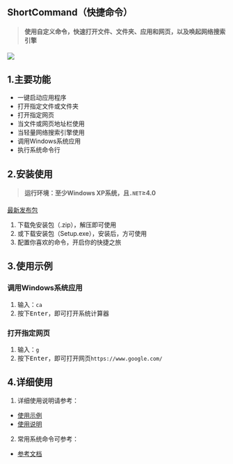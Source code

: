 ## ShortCommand（快捷命令）

> #### 使用**自定义命令**，快速打开文件、文件夹、应用和网页，以及唤起网络搜索引擎
![](https://github.com/Mengzuozhu/ReadmeImage/blob/master/ShortCommand/all.gif)

1.主要功能
--------
*  	一键启动应用程序
*  	打开指定文件或文件夹
*  	打开指定网页
*  	当文件或网页地址栏使用
*  	当轻量网络搜索引擎使用
*  	调用Windows系统应用 
*  	执行系统命令行 

2.安装使用
--------
> #### 运行环境：至少Windows XP系统，且`.NET`≥4.0  

[最新发布包](https://github.com/Mengzuozhu/ShortCommand/releases)
1.  下载免安装包（.zip），解压即可使用
2.  或下载安装包（Setup.exe），安装后，方可使用
3.  配置你喜欢的命令，开启你的快捷之旅

3.使用示例
--------

### 调用Windows系统应用 
1. 输入：`ca`
2. 按下<kbd>Enter</kbd>，即可打开系统计算器

### 打开指定网页
1. 输入：`g`
2. 按下<kbd>Enter</kbd>，即可打开网页`https://www.google.com/`

4.详细使用
--------

1. 详细使用说明请参考：
*  	[使用示例](https://github.com/Mengzuozhu/ShortCommand/wiki/%E4%BD%BF%E7%94%A8%E7%A4%BA%E4%BE%8B)  
*  	[使用说明](https://github.com/Mengzuozhu/ShortCommand/wiki/%E4%BD%BF%E7%94%A8%E8%AF%B4%E6%98%8E)  

2. 常用系统命令可参考：
*  	[参考文档](https://github.com/Mengzuozhu/ShortCommand/wiki/%E5%8F%82%E8%80%83%E6%96%87%E6%A1%A3)  

